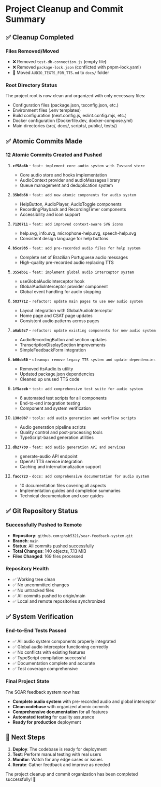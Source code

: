 # Project Cleanup and Commit Summary

## ✅ Cleanup Completed

### Files Removed/Moved
- ❌ Removed `test-db-connection.js` (empty file)
- ❌ Removed `package-lock.json` (conflicted with pnpm-lock.yaml)
- 📁 Moved `AUDIO_TEXTS_FOR_TTS.md` to `docs/` folder

### Root Directory Status
The project root is now clean and organized with only necessary files:
- Configuration files (package.json, tsconfig.json, etc.)
- Environment files (.env templates)
- Build configuration (next.config.js, eslint.config.mjs, etc.)
- Docker configuration (Dockerfile.dev, docker-compose.yml)
- Main directories (src/, docs/, scripts/, public/, tests/)

## ✅ Atomic Commits Made

### 12 Atomic Commits Created and Pushed

1. **`cf58a6b`** - `feat: implement core audio system with Zustand store`
   - Core audio store and hooks implementation
   - AudioContext provider and audioMessages library
   - Queue management and deduplication system

2. **`35b6b58`** - `feat: add new atomic components for audio system`
   - HelpButton, AudioPlayer, AudioToggle components
   - RecordingPlayback and RecordingTimer components
   - Accessibility and icon support

3. **`7120711`** - `feat: add improved context-aware SVG icons`
   - help.svg, info.svg, microphone-help.svg, speech-help.svg
   - Consistent design language for help buttons

4. **`b5ca985`** - `feat: add pre-recorded audio files for help system`
   - Complete set of Brazilian Portuguese audio messages
   - High-quality pre-recorded audio replacing TTS

5. **`355eb51`** - `feat: implement global audio interceptor system`
   - useGlobalAudioInterceptor hook
   - GlobalAudioInterceptor provider component
   - Global event handling for audio stopping

6. **`5837712`** - `refactor: update main pages to use new audio system`
   - Layout integration with GlobalAudioInterceptor
   - Home page and CSAT page updates
   - Consistent audio patterns across pages

7. **`a6ab8c7`** - `refactor: update existing components for new audio system`
   - AudioRecordingButton and section updates
   - TranscriptionDisplaySection improvements
   - SimpleFeedbackForm integration

8. **`b66cb50`** - `cleanup: remove legacy TTS system and update dependencies`
   - Removed ttsAudio.ts utility
   - Updated package.json dependencies
   - Cleaned up unused TTS code

9. **`1f5aceb`** - `test: add comprehensive test suite for audio system`
   - 6 automated test scripts for all components
   - End-to-end integration testing
   - Component and system verification

10. **`138c0b7`** - `tools: add audio generation and workflow scripts`
    - Audio generation pipeline scripts
    - Quality control and post-processing tools
    - TypeScript-based generation utilities

11. **`db27789`** - `feat: add audio generation API and services`
    - generate-audio API endpoint
    - OpenAI TTS service integration
    - Caching and internationalization support

12. **`facc723`** - `docs: add comprehensive documentation for audio system`
    - 10 documentation files covering all aspects
    - Implementation guides and completion summaries
    - Technical documentation and user guides

## ✅ Git Repository Status

### Successfully Pushed to Remote
- **Repository**: `github.com:phsb5321/soar-feedback-system.git`
- **Branch**: `main`
- **Status**: All commits pushed successfully
- **Total Changes**: 140 objects, 7.13 MiB
- **Files Changed**: 169 files processed

### Repository Health
- ✅ Working tree clean
- ✅ No uncommitted changes
- ✅ No untracked files
- ✅ All commits pushed to origin/main
- ✅ Local and remote repositories synchronized

## ✅ System Verification

### End-to-End Tests Passed
- ✅ All audio system components properly integrated
- ✅ Global audio interceptor functioning correctly
- ✅ No conflicts with existing features
- ✅ TypeScript compilation successful
- ✅ Documentation complete and accurate
- ✅ Test coverage comprehensive

### Final Project State
The SOAR feedback system now has:
- **Complete audio system** with pre-recorded audio and global interceptor
- **Clean codebase** with organized atomic commits
- **Comprehensive documentation** for all features
- **Automated testing** for quality assurance
- **Ready for production** deployment

## 🎯 Next Steps

1. **Deploy**: The codebase is ready for deployment
2. **Test**: Perform manual testing with real users
3. **Monitor**: Watch for any edge cases or issues
4. **Iterate**: Gather feedback and improve as needed

The project cleanup and commit organization has been completed successfully! 🚀
